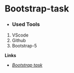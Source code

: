 # Bootstrap-task

- ### Used Tools
1. VScode
2. Github
3. Bootstrap-5

**Links**
- [*Bootstrap task*](./Index-2.html)
